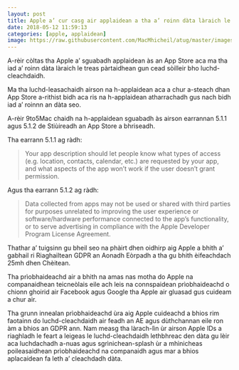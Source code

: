 ```yaml
---
layout: post
title: Apple a’ cur casg air applaidean a tha a’ roinn dàta làraich le treas pàrtaidhean
date: 2018-05-12 11:59:13
categories: [apple, applaidean]
image: https://raw.githubusercontent.com/MacMhicheil/atug/master/images/Mapaichean.png
---
```


A-rèir còltas tha Apple a’ sguabadh applaidean às an App Store aca ma  tha iad a’ roinn dàta làraich le treas pàrtaidhean gun cead sòilleir  bho luchd-cleachdaidh.

<!--more-->

Ma tha luchd-leasachaidh airson na h-applaidean aca a chur a-steach dhan  App Store a-rithist bidh aca ris na h-applaidean atharrachadh gus nach  bidh iad a’ roinnn an dàta seo.

A-rèir 9to5Mac chaidh na h-applaidean sguabadh  às airson earrannan 5.1.1 agus 5.1.2 de Stiùireadh an App Store a bhriseadh.

Tha earrann 5.1.1 ag ràdh:

> Your app description should let people know what types of  access (e.g. location, contacts, calendar, etc.) are requested by your  app, and what aspects of the app won’t work if the user doesn’t grant  permission.

Agus tha earrann 5.1.2 ag ràdh:

> Data collected from apps may not be used or shared with  third parties for purposes unrelated to improving the user experience or  software/hardware performance connected to the app’s functionality, or  to serve advertising in compliance with the Apple Developer Program  License Agreement.

Thathar a’ tuigsinn gu bheil seo na phàirt dhen oidhirp aig Apple a  bhith a’ gabhail ri Riaghailtean GDPR an Aonadh Eòrpadh a tha gu bhith  èifeachdach 25mh dhen Chèitean.

Tha prìobhaideachd air a bhith na amas nas motha do Apple na  companaidhean teicneòlais eile ach leis na connspaidean prìobhaideachd o  chionn ghoirid air Facebook agus Google tha Apple air gluasad  gus cuideam a chur air.

Tha grunn innealan prìobhaideachd ùra aig Apple cuideachd a bhios rim  faotainn do luchd-cleachdaidh air feadh an AE agus dùthchannan eile ron  àm a bhios an GDPR ann. Nam measg tha làrach-lìn ùr airson Apple IDs a  riaghladh le feart a leigeas le luchd-cleachdaidh lethbhreac den dàta gu  lèir aca luchdachadh a-nuas agus sgrìnichean-splash ùr a mhìnicheas  poileasaidhean prìobhaideachd na companaidh agus mar a bhios aplacaidean  fa leth a’ cleachdadh dàta.
